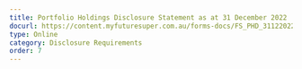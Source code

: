 ```yaml
---
title: Portfolio Holdings Disclosure Statement as at 31 December 2022
docurl: https://content.myfuturesuper.com.au/forms-docs/FS_PHD_31122022.xlsx
type: Online
category: Disclosure Requirements
order: 7
---
```

 